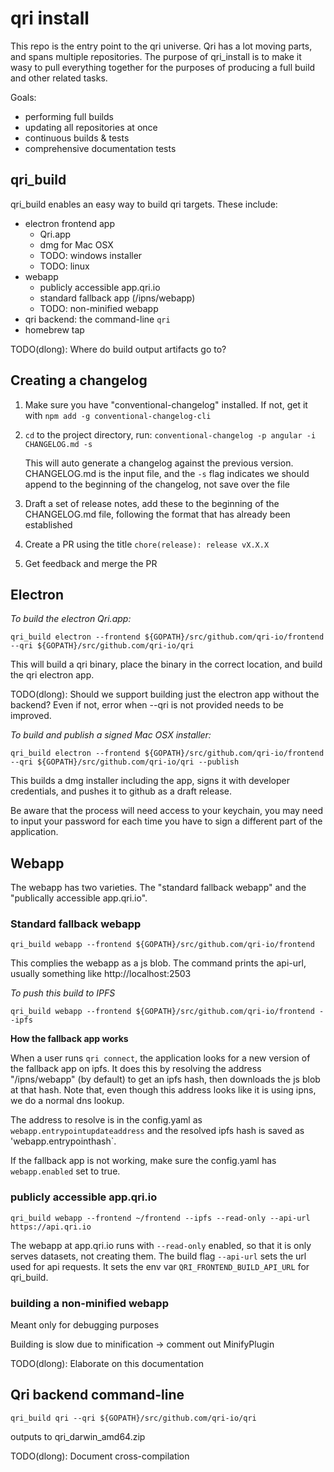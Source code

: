 # qri install

This repo is the entry point to the qri universe. Qri has a lot moving parts, and spans multiple repositories. The purpose of qri_install is to make it wasy to pull everything together for the purposes of producing a full build and other related tasks.

Goals:

* performing full builds
* updating all repositories at once
* continuous builds & tests
* comprehensive documentation tests

## qri_build

qri_build enables an easy way to build qri targets. These include:

* electron frontend app
  * Qri.app
  * dmg for Mac OSX
  * TODO: windows installer
  * TODO: linux
* webapp
  * publicly accessible app.qri.io
  * standard fallback app (/ipns/webapp)
  * TODO: non-minified webapp
* qri backend: the command-line `qri`
* homebrew tap

TODO(dlong): Where do build output artifacts go to?

## Creating a changelog

1. Make sure you have "conventional-changelog" installed. If not, get it with `npm add -g conventional-changelog-cli`

2. `cd` to the project directory, run:
   `conventional-changelog -p angular -i CHANGELOG.md -s`

   This will auto generate a changelog against the previous version. CHANGELOG.md is the input file, and the `-s` flag indicates we should append to the beginning of the changelog, not save over the file
  
3. Draft a set of release notes, add these to the beginning of the CHANGELOG.md file, following the format that has already been established

4. Create a PR using the title `chore(release): release vX.X.X`

5. Get feedback and merge the PR

## Electron

*To build the electron Qri.app:*

`qri_build electron --frontend ${GOPATH}/src/github.com/qri-io/frontend --qri ${GOPATH}/src/github.com/qri-io/qri`

This will build a qri binary, place the binary in the correct location, and build the qri electron app.

TODO(dlong): Should we support building just the electron app without the backend? Even if not, error when --qri is not provided needs to be improved.

*To build and publish a signed Mac OSX installer:*

`qri_build electron --frontend ${GOPATH}/src/github.com/qri-io/frontend --qri ${GOPATH}/src/github.com/qri-io/qri --publish`

This builds a dmg installer including the app, signs it with developer credentials, and pushes it to github as a draft release.

Be aware that the process will need access to your keychain, you may need to input your password for each time you have to sign a different part of the application.

## Webapp

The webapp has two varieties. The "standard fallback webapp" and the "publically accessible app.qri.io".

### Standard fallback webapp

`qri_build webapp --frontend ${GOPATH}/src/github.com/qri-io/frontend`

This complies the webapp as a js blob. The command prints the api-url, usually something like http://localhost:2503

*To push this build to IPFS*

`qri_build webapp --frontend ${GOPATH}/src/github.com/qri-io/frontend --ipfs`

__How the fallback app works__

When a user runs `qri connect`, the application looks for a new version of the fallback app on ipfs. It does this by resolving the address "/ipns/webapp" (by default) to get an ipfs hash, then downloads the js blob at that hash. Note that, even though this address looks like it is using ipns, we do a normal dns lookup.

The address to resolve is in the config.yaml as `webapp.entrypointupdateaddress` and the resolved ipfs hash is saved as 'webapp.entrypointhash`.

If the fallback app is not working, make sure the config.yaml has `webapp.enabled` set to true.

### publicly accessible app.qri.io

`qri_build webapp --frontend ~/frontend --ipfs --read-only --api-url https://api.qri.io`

The webapp at app.qri.io runs with `--read-only` enabled, so that it is only serves datasets, not creating them. The build flag `--api-url` sets the url used for api requests. It sets the env var `QRI_FRONTEND_BUILD_API_URL` for qri_build.

### building a non-minified webapp

Meant only for debugging purposes

Building is slow due to minification -> comment out MinifyPlugin

TODO(dlong): Elaborate on this documentation

## Qri backend command-line

`qri_build qri --qri ${GOPATH}/src/github.com/qri-io/qri`

outputs to qri_darwin_amd64.zip

TODO(dlong): Document cross-compilation